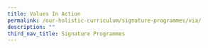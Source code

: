 ```yaml
---
title: Values In Action
permalink: /our-holistic-curriculum/signature-programmes/via/
description: ""
third_nav_title: Signature Programmes
---
```

